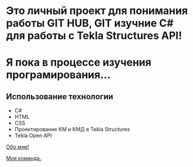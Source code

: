 # Это личный проект для понимания работы GIT HUB, GIT изучние С# для работы с Tekla Structures API!

# Я пока в процессе изучения програмирования...

## Использование технологии

- C#
- HTML
- CSS
- Проектирование КМ и КМД в Tekla Structures
- Tekla Open API

[Обо мне!](https://spb.hh.ru/applicant/resumes/view?resume=9786b3c9ff030cd2390039ed1f57684e4b6131)

[Моя команда.](https://lenmontage.ru/directions/project-department)
